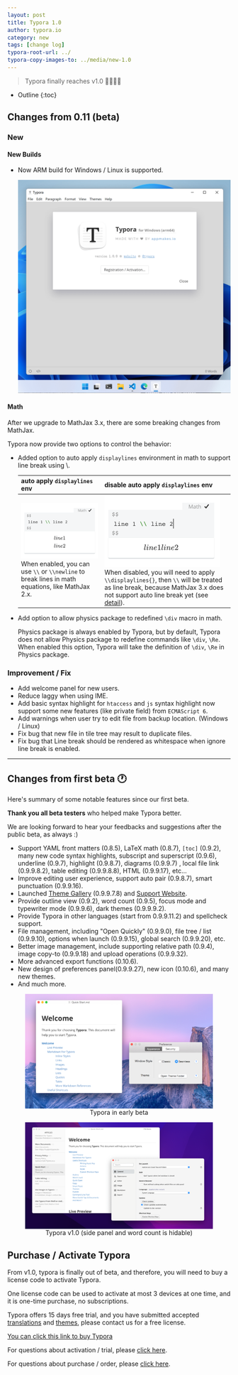 ```yaml
---
layout: post
title: Typora 1.0
author: typora.io
category: new
tags: [change log]
typora-root-url: ../
typora-copy-images-to: ../media/new-1.0
---
```




> Typora finally reaches v1.0 🎉🎉🎉🎉

* Outline
{:toc}


## Changes from 0.11 (beta)

### New

#### New Builds

- Now ARM build for Windows / Linux is supported.

  <img src="/media/new-1.0/Screen Shot 2021-11-23 at 23.42.00.png" alt="Screen Shot 2021-11-23 at 23.42.00" style="zoom:50%;" />

#### Math

After we upgrade to MathJax 3.x, there are some breaking changes from MathJax. 

Typora now provide two options to control the behavior:

- Added option to auto apply `displaylines` environment in math to support line break using \\.

  | auto apply `displaylines` env                                | disable auto apply `displaylines` env                        |
  | ------------------------------------------------------------ | ------------------------------------------------------------ |
  | <img src="/media/new-1.0/Screen Shot 2021-11-23 at 23.34.06.png" alt="Screen Shot 2021-11-23 at 23.34.06" style="zoom:50%;" /><br />When enabled, you can use `\\` or `\\newline` to break lines in math equations, like MathJax 2.x. | <img src="/media/new-1.0/Screen Shot 2021-11-23 at 23.34.59.png" alt="Screen Shot 2021-11-23 at 23.34.59" style="zoom:50%;" /><br />When disabled, you will need to apply `\\displaylines{}`, then `\\` will be treated as line break, because MathJax 3.x does not support auto line break yet (see [detail](https://github.com/mathjax/MathJax/issues/2312)). |

- Add option to allow physics package to redefined `\div` macro in math.

  Physics package is always enabled by Typora, but by default, Typora does not allow Physics package to redefine commands like `\div`, `\Re`. When enabled this option, Typora will take the definition of  `\div`, `\Re` in Physics package.

### Improvement / Fix

- Add welcome panel for new users.
- Reduce laggy when using IME.
- Add basic syntax highlight for `htaccess` and `js` syntax highlight now support some new features (like private field) from `ECMAScript 6`.
- Add warnings when user try to edit file from backup location. (Windows / Linux)
- Fix bug that new file in tile tree may result to duplicate files.
- Fix bug that Line break should be rendered as whitespace when ignore line break is enabled.

---

## Changes from first beta 🕐

Here's summary of some notable features since our first beta. 

**Thank you all beta testers** who helped make Typora better. 

We are looking forward to hear your feedbacks and suggestions after the public beta, as always :)

- Support YAML front matters (0.8.5), LaTeX math (0.8.7), `[toc]` (0.9.2), many new code syntax highlights, subscript and superscript (0.9.6), underline (0.9.7), highlight (0.9.8.7), diagrams (0.9.9.7) , local file link (0.9.9.8.2), table editing (0.9.9.8.8), HTML (0.9.9.17), etc...
- Improve editing user experience, support auto pair (0.9.8.7), smart punctuation (0.9.9.16).
- Launched [Theme Gallery](https://theme.typora.io) (0.9.9.7.8) and [Support Website](https://support.typora.io/).
- Provide outline view (0.9.2), word count (0.9.5), focus mode and typewriter mode (0.9.9.6), dark themes (0.9.9.9.2).
- Provide Typora in other languages (start from 0.9.9.11.2) and spellcheck support.
- File management, including "Open Quickly" (0.9.9.0), file tree / list (0.9.9.10), options when launch (0.9.9.15), global search (0.9.9.20), etc.
- Better image management, include supporting relative path (0.9.4), image copy-to (0.9.9.18) and upload operations (0.9.9.32).
- More advanced export functions (0.10.6).
- New design of preferences panel(0.9.9.27), new icon (0.10.6), and many new themes.
- And much more.

<figure style="text-align:center;">
    <img src="/media/new-1.0/CCHiRYKUAAA9LIc.png" style="zoom:50%;display:inline-block;vertical-align:middle;"/>
     <figcaption>Typora in early beta</figcaption>
</figure>
<figure style="text-align:center;">
    <img src="/media/new-1.0/Screen Shot 2021-11-23 at 23.30.26.png" style="zoom:50%;display:inline-block;vertical-align:middle;"/>
     <figcaption>Typora v1.0 (side panel and word count is hidable)</figcaption>
</figure>




## Purchase / Activate Typora

From v1.0, typora is finally out of beta, and therefore, you will need to buy a license code to activate Typora. 

One license code can be used to activate at most 3 devices at one time, and it is one-time purchase, no subscriptions.

Typora offers 15 days free trial, and you have submitted accepted [translations](https://github.com/typora/Typora-i18n) and [themes](https://github.com/typora/typora-theme-gallery), please contact us for a free license.

[You can click this link to buy Typora](https://store.typora.io)

For questions about activation / trial, please [click here](/activation).

For questions about purchase / order, please [click here](/purchase).

